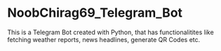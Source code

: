 # NoobChirag69_Telegram_Bot
This is a Telegram Bot created with Python, that has functionalitites like fetching weather reports, news headlines, generate QR Codes etc.
